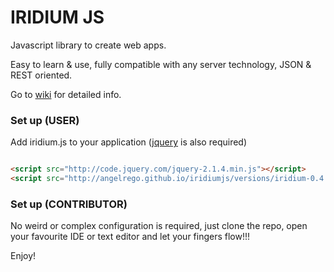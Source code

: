 
# IRIDIUM JS #

Javascript library to create web apps. 

Easy to learn & use, fully compatible with any server technology, JSON & REST oriented.

Go to [wiki](https://github.com/angelrego/iridiumjs/wiki) for detailed info.

### Set up (USER) ###
Add iridium.js to your application ([jquery](http://jquery.com/download/) is also required)


```html

<script src="http://code.jquery.com/jquery-2.1.4.min.js"></script>
<script src="http://angelrego.github.io/iridiumjs/versions/iridium-0.4.2.min.js"></script>
```
### Set up (CONTRIBUTOR) ###

No weird or complex configuration is required, just clone the repo, open your favourite IDE or text editor and let your fingers flow!!! 

Enjoy!
